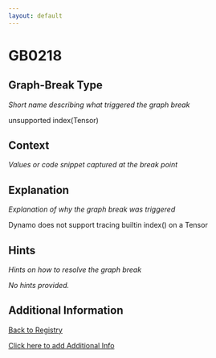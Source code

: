 ```yaml
---
layout: default
---
```

# GB0218

## Graph-Break Type
*Short name describing what triggered the graph break*

unsupported index(Tensor)

## Context
*Values or code snippet captured at the break point*



## Explanation
*Explanation of why the graph break was triggered*

Dynamo does not support tracing builtin index() on a Tensor

## Hints
*Hints on how to resolve the graph break*

*No hints provided.*


## Additional Information

<!-- ADDITIONAL INFORMATION START - Add custom information below this line -->

<!-- ADDITIONAL INFORMATION END -->

[Back to Registry](../index.html)

[Click here to add Additional Info](https://github.com/pytorch-labs/compile-graph-break-site/edit/main/docs/gb/gb0218.md)
